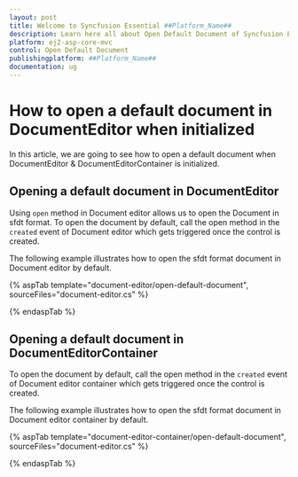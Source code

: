 ```yaml
---
layout: post
title: Welcome to Syncfusion Essential ##Platform_Name##
description: Learn here all about Open Default Document of Syncfusion Essential ##Platform_Name## widgets based on HTML5 and jQuery.
platform: ej2-asp-core-mvc
control: Open Default Document
publishingplatform: ##Platform_Name##
documentation: ug
---
```



# How to open a default document in DocumentEditor when initialized

In this article, we are going to see how to open a default document when DocumentEditor & DocumentEditorContainer is initialized.

## Opening a default document in DocumentEditor

Using `open` method in Document editor allows us to open the Document in sfdt format. To open the document by default, call the open method in the `created` event of Document editor which gets triggered once the control is created.

The following example illustrates how to open the sfdt format document in Document editor by default.

{% aspTab template="document-editor/open-default-document", sourceFiles="document-editor.cs" %}

{% endaspTab %}

## Opening a default document in DocumentEditorContainer

To open the document by default, call the open method in the `created` event of Document editor container which gets triggered once the control is created.

The following example illustrates how to open the sfdt format document in Document editor container by default.

{% aspTab template="document-editor-container/open-default-document", sourceFiles="document-editor.cs" %}

{% endaspTab %}